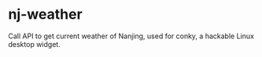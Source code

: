 # nj-weather
Call API to get current weather of Nanjing, used for conky, a hackable Linux desktop widget.